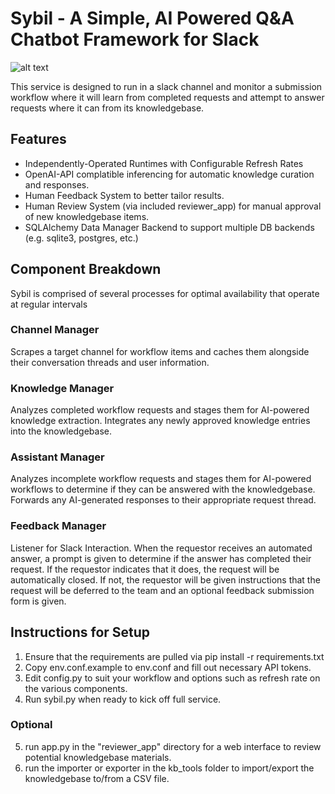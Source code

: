 # Sybil - A Simple, AI Powered Q&A Chatbot Framework for Slack
![alt text](https://github.com/batteryshark/sybil/blob/main/slack_assets/icon.png)

This service is designed to run in a slack channel and monitor a submission workflow where it will learn from completed requests and attempt to answer requests where it can from its knowledgebase.

## Features

* Independently-Operated Runtimes with Configurable Refresh Rates
* OpenAI-API complatible inferencing for automatic knowledge curation and responses.
* Human Feedback System to better tailor results.
* Human Review System (via included reviewer_app) for manual approval of new knowledgebase items.
* SQLAlchemy Data Manager Backend to support multiple DB backends (e.g. sqlite3, postgres, etc.)

## Component Breakdown
Sybil is comprised of several processes for optimal availability that operate at regular intervals

### Channel Manager
Scrapes a target channel for workflow items and caches them alongside their conversation threads and user information.

### Knowledge Manager
Analyzes completed workflow requests and stages them for AI-powered knowledge extraction.
Integrates any newly approved knowledge entries into the knowledgebase.

### Assistant Manager
Analyzes incomplete workflow requests and stages them for AI-powered workflows to determine if they can be answered with the knowledgebase.
Forwards any AI-generated responses to their appropriate request thread.

### Feedback Manager
Listener for Slack Interaction. When the requestor receives an automated answer, a prompt is given to determine if the answer has completed their request.
If the requestor indicates that it does, the request will be automatically closed. If not, the requestor will be given instructions that the request will be deferred to 
the team and an optional feedback submission form is given.

## Instructions for Setup
1. Ensure that the requirements are pulled via pip install -r requirements.txt
2. Copy env.conf.example to env.conf and fill out necessary API tokens.
3. Edit config.py to suit your workflow and options such as refresh rate on the various components.
4. Run sybil.py when ready to kick off full service.

### Optional
5. run app.py in the "reviewer_app" directory for a web interface to review potential knowledgebase materials.
6. run the importer or exporter in the kb_tools folder to import/export the knowledgebase to/from a CSV file.

